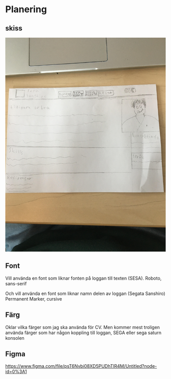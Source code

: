 # Planering

## skiss 
  ![skiss](Skiss.jpg)

 ## Font
 
Vill använda en font som liknar fonten på loggan till texten (SESA).
Roboto, sans-serif

Och vill använda en font som liknar namn delen av loggan (Segata Sanshiro)
Permanent Marker, cursive

## Färg 
Oklar vilka färger som jag ska använda för CV. Men kommer mest troligen använda färger som har någon koppling till loggan, SEGA eller sega saturn konsolen

## Figma 
 https://www.figma.com/file/psT6Nvbi08XD5PUDhTlR4M/Untitled?node-id=0%3A1
